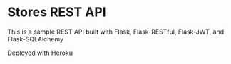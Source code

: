 # Stores REST API

This is a sample REST API built with Flask, Flask-RESTful, Flask-JWT, and Flask-SQLAlchemy

Deployed with Heroku